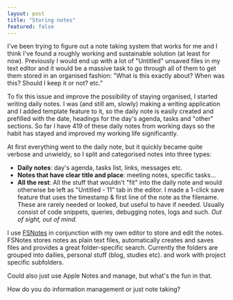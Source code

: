 ```yaml
---
layout: post
title: "Storing notes"
featured: false
---
```


I've been trying to figure out a note taking system that works for me and I think I've found a roughly working and sustainable solution (at least for now). Previously I would end up with a lot of "Untitled" unsaved files in my text editor and it would be a massive task to go through all of them to get them stored in an organised fashion: "What is this exactly about? When was this? Should I keep it or not? etc."

To fix this issue and improve the possibility of staying organised, I started writing daily notes. I was (and still am, slowly) making a writing application and I added template feature to it, so the daily note is easily created and prefilled with the date, headings for the day's agenda, tasks and "other" sections. So far I have 419 of these daily notes from working days so the habit has stayed and improved my working life significantly.

At first everything went to the daily note, but it quickly became quite verbose and unwieldy, so I split and categorised notes into three types:

- **Daily notes**: day's agenda, tasks list, links, messages etc.
- **Notes that have clear title and place**: meeting notes, specific tasks…
- **All the rest**: All the stuff that wouldn't "fit" into the daily note and would otherwise be left as "Untitled - 11" tab in the editor. I made a 1-click save feature that uses the timestamp & first line of the note as the filename. These are rarely needed or looked, but useful to have if needed. Usually consist of code snippets, queries, debugging notes, logs and such. _Out of sight, out of mind._

I use [FSNotes](https://fsnot.es/) in conjunction with my own editor to store and edit the notes. FSNotes stores notes as plain text files, automatically creates and saves files and provides a great folder-specific search. Currently the folders are grouped into dailies, personal stuff (blog, studies etc). and work with project specific subfolders.

Could also just use Apple Notes and manage, but what's the fun in that.

How do you do information management or just note taking?
